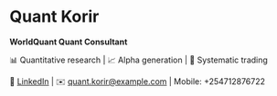 # Quant Korir  

**WorldQuant Quant Consultant**  

📊 Quantitative research | 📈 Alpha generation | 🤖 Systematic trading  

🔗 [LinkedIn](#) | ✉️ quant.korir@example.com | Mobile: +254712876722
